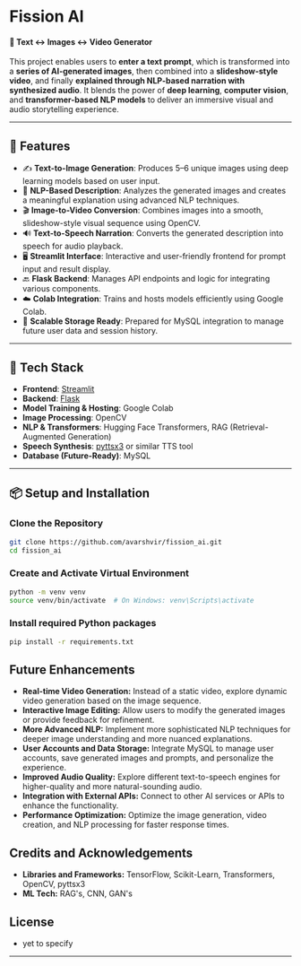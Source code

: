 # Fission AI
#### 🧠 Text ↔️ Images ↔️ Video Generator

This project enables users to **enter a text prompt**, which is transformed into a **series of AI-generated images**, then combined into a **slideshow-style video**, and finally **explained through NLP-based narration with synthesized audio**. It blends the power of **deep learning**, **computer vision**, and **transformer-based NLP models** to deliver an immersive visual and audio storytelling experience.

---

## 🚀 Features

- ✍️ **Text-to-Image Generation**: Produces 5–6 unique images using deep learning models based on user input.
- 🧠 **NLP-Based Description**: Analyzes the generated images and creates a meaningful explanation using advanced NLP techniques.
- 🎬 **Image-to-Video Conversion**: Combines images into a smooth, slideshow-style visual sequence using OpenCV.
- 🔊 **Text-to-Speech Narration**: Converts the generated description into speech for audio playback.
- 🖥️ **Streamlit Interface**: Interactive and user-friendly frontend for prompt input and result display.
- 🔙 **Flask Backend**: Manages API endpoints and logic for integrating various components.
- ☁️ **Colab Integration**: Trains and hosts models efficiently using Google Colab.
- 💾 **Scalable Storage Ready**: Prepared for MySQL integration to manage future user data and session history.

---

## 🧰 Tech Stack

- **Frontend**: [Streamlit](https://streamlit.io/)
- **Backend**: [Flask](https://flask.palletsprojects.com/)
- **Model Training & Hosting**: Google Colab
- **Image Processing**: OpenCV
- **NLP & Transformers**: Hugging Face Transformers, RAG (Retrieval-Augmented Generation)
- **Speech Synthesis**: [pyttsx3](https://pypi.org/project/pyttsx3/) or similar TTS tool
- **Database (Future-Ready)**: MySQL

---

## 📦 Setup and Installation

### Clone the Repository

```bash
git clone https://github.com/avarshvir/fission_ai.git
cd fission_ai
```

### Create and Activate Virtual Environment
```bash
python -m venv venv
source venv/bin/activate  # On Windows: venv\Scripts\activate
```

### Install required Python packages
```bash
pip install -r requirements.txt
```

## Future Enhancements

* **Real-time Video Generation:** Instead of a static video, explore dynamic video generation based on the image sequence.
* **Interactive Image Editing:** Allow users to modify the generated images or provide feedback for refinement.
* **More Advanced NLP:** Implement more sophisticated NLP techniques for deeper image understanding and more nuanced explanations.
* **User Accounts and Data Storage:** Integrate MySQL to manage user accounts, save generated images and prompts, and personalize the experience.
* **Improved Audio Quality:** Explore different text-to-speech engines for higher-quality and more natural-sounding audio.
* **Integration with External APIs:** Connect to other AI services or APIs to enhance the functionality.
* **Performance Optimization:** Optimize the image generation, video creation, and NLP processing for faster response times.

## Credits and Acknowledgements

- **Libraries and Frameworks:** TensorFlow, Scikit-Learn, Transformers, OpenCV, pyttsx3
- **ML Tech:** RAG's, CNN, GAN's

## License

* yet to specify

---
    

